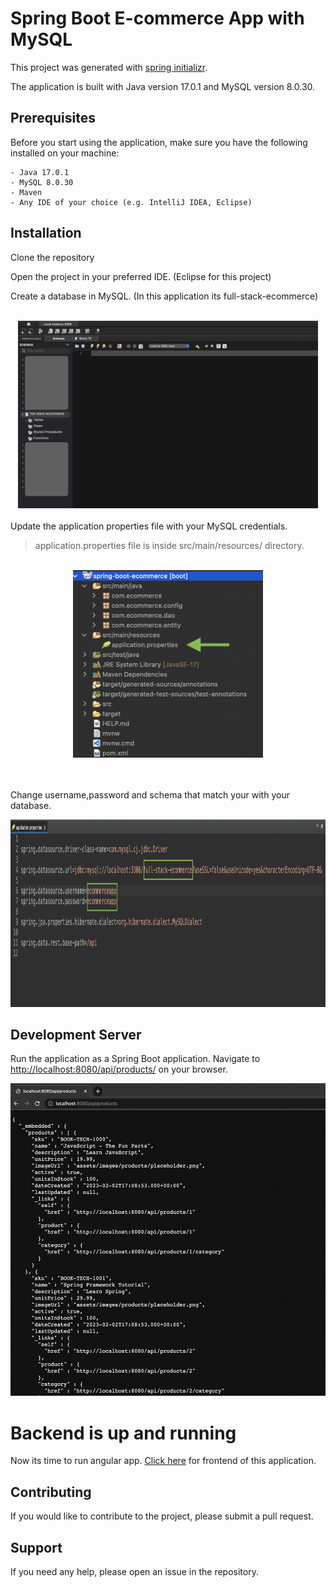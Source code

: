 # Spring Boot E-commerce App with MySQL

This project was generated with [spring initializr](https://start.spring.io).

The application is built with Java version 17.0.1 and MySQL version 8.0.30.


## Prerequisites

Before you start using the application, make sure you have the following installed on your machine:

    - Java 17.0.1 
    - MySQL 8.0.30
    - Maven
    - Any IDE of your choice (e.g. IntelliJ IDEA, Eclipse)

## Installation

  Clone the repository

  Open the project in your preferred IDE. (Eclipse for this project)

  Create a database in MySQL. (In this application its full-stack-ecommerce)

  <br>

<div style="text-align:center">
  <img src="images/image8.png" height="300" >
</div>
<br>
  Update the application properties file with your MySQL credentials.

  > application.properties file is inside src/main/resources/ directory.
  <br>
<div style="text-align:center">
  <img src="images/image6.png" height="300" >
</div>
<br> <br>

 Change username,password and schema that match your with your database.

 <div style="text-align:center">
  <img src="images/image5.png" height="300" >
</div>

## Development Server

Run the application as a Spring Boot application. Navigate to <http://localhost:8080/api/products/> on your browser.  

<div style="text-align:center">
  <img src="images/image7.png" height="500" >
</div>

# Backend is up and running

Now its time to run angular app. [Click here](https://github.com/kafleprakash96/fullstack-ecommerce-angular) for frontend of this application.

## Contributing

If you would like to contribute to the project, please submit a pull request.

## Support

If you need any help, please open an issue in the repository.
